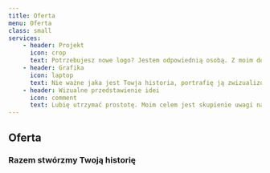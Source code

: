 ```yaml
---
title: Oferta
menu: Oferta
class: small
services:
    - header: Projekt
      icon: crop
      text: Potrzebujesz nowe logo? Jestem odpowiednią osobą. Z moim doświadczeniem mogę dostarczyć Tobie najlepsze projekty w przystępnych cenach.
    - header: Grafika
      icon: laptop
      text: Nie ważne jaka jest Towja historia, portrafię ją zwizualizować i przetłumaczyć w zgrabny sposób.
    - header: Wizualne przedstawienie idei
      icon: comment
      text: Lubię utrzymać prostotę. Moim celem jest skupienie uwagi na typografii, zawartości i zilustrowaniu tego co ma być przekazane.
---
```


## Oferta
### Razem stwórzmy Twoją historię
